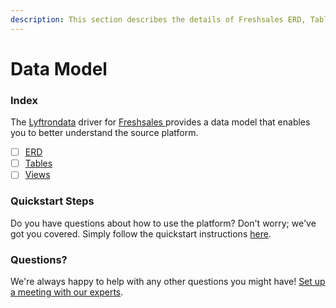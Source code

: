 ```yaml
---
description: This section describes the details of Freshsales ERD, Tables, and Views.
---
```


# Data Model

### Index

The  [Lyftrondata](https://www.lyftrondata.com/) driver for [Freshsales](https://www.lyftrondata.com/integration/freshsales/)[ ](https://www.lyftrondata.com/integration/freshsales/)provides a data model that enables you to better understand the source platform.

* [ ] [ERD](../../../sales-analytics/freshsales/data-model/erd.md)
* [ ] [Tables](../../../sales-analytics/freshsales/data-model/tables.md)
* [ ] [Views](../../../sales-analytics/freshsales/data-model/views.md)

### Quickstart Steps

Do you have questions about how to use the platform? Don't worry; we've got you covered. Simply follow the quickstart instructions [here](../../../../quickstart-steps.md).

### Questions? <a href="#questions" id="questions"></a>

We're always happy to help with any other questions you might have! [Set up a meeting with our experts](https://www.lyftrondata.com/book-a-meeting/).

